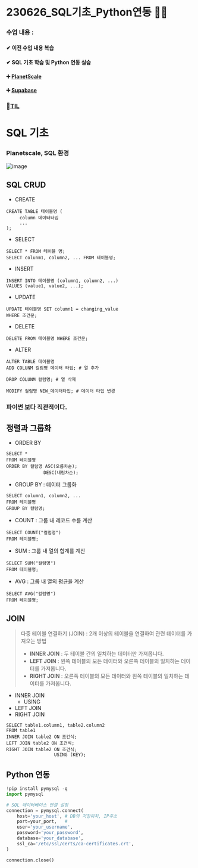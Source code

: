 # 230626_SQL기초_Python연동 🐍💪
### 수업 내용 : 

#### ✔ 이전 수업 내용 복습
#### ✔ SQL 기초 학습 및 Python 연동 실습

#### ➕ [PlanetScale](https://planetscale.com/)
#### ➕ [Supabase](https://supabase.com/)
### 🔗[TIL](https://github.com/aaingyunii/Bootcamp_TIL/issues/14)


# SQL 기초

### Planetscale, SQL 환경
![image](https://github.com/aaingyunii/230626/assets/31847834/b8b98e1e-cd39-4521-aba9-0a969fe2f8c7)

## SQL CRUD
- CREATE
 ```
 CREATE TABLE 테이블명 (
      column 데이터타입
      ...
);
 ```
- SELECT
```
SELECT * FROM 테이블 명;
SELECT colunm1, column2, ... FROM 테이블명;
```
- INSERT
```
INSERT INTO 테이블명 (column1, column2, ...)
VALUES (value1, value2, ...);
```
- UPDATE
```
UPDATE 테이블명 SET column1 = changing_value
WHERE 조건문;
```
- DELETE
```
DELETE FROM 테이블명 WHERE 조건문;
```
- ALTER
```
ALTER TABLE 테이블명
ADD COLUNM 컬럼명 데이터 타입; # 열 추가

DROP COLUNM 컬럼명; # 열 삭제

MODIFY 컬럼명 NEW_데이터타입; # 데이터 타입 변경
```
### 파이썬 보다 직관적이다.

## 정렬과 그룹화
- ORDER BY
 ```
SELECT *
FROM 테이블명
ORDER BY 컬럼명 ASC(오름차순);
               DESC(내림차순);
```
- GROUP BY : 데이터 그룹화
```
SELECT column1, column2, ...
FROM 테이블명
GROUP BY 컬럼명;
```
- COUNT : 그룹 내 레코드 수를 계산
```
SELECT COUNT("컬럼명")
FROM 테이블명;
```
- SUM : 그룹 내 열의 합계를 계산
```
SELECT SUM("컬럼명")
FROM 테이블명;
```
- AVG : 그룹 내 열의 평균을 계산
```
SELECT AVG("컬럼명")
FROM 테이블명;
```
## JOIN
> 다중 테이블 연결하기 (JOIN) : 2개 이상의 테이블을 연결하여 관련 데이터를 가져오는 방법<br>
> - **INNER JOIN** : 두 테이블 간의 일치하는 데이터만 가져옵니다.<br>
> - **LEFT JOIN** : 왼쪽 테이블의 모든 데이터와 오른쪽 테이블의 일치하는 데이터를 가져옵니다.<br>
> - **RIGHT JOIN** : 오른쪽 테이블의 모든 데이터와 왼쪽 테이블의 일치하는 데이터를 가져옵니다.<br>


- INNER JOIN
    - USING
- LEFT JOIN
- RIGHT JOIN
```
SELECT table1.column1, table2.column2
FROM table1
INNER JOIN table2 ON 조건식;
LEFT JOIN table2 ON 조건식;
RIGHT JOIN table2 ON 조건식;
                  USING (KEY);
```

## Python 연동
```python
!pip install pymysql -q
import pymysql

# SQL 데이터베이스 연결 설정
connection = pymysql.connect(
    host='your_host', # DB의 저장위치, IP주소
    port=your_port,   #
    user='your_username',
    password='your_password',
    database='your_database',
    ssl_ca='/etc/ssl/certs/ca-certificates.crt',
)

connection.close()
```


  
